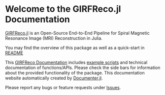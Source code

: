 # Welcome to the GIRFReco.jl Documentation

[GIRFReco.jl](https://github.com/BRAIN-TO/GIRFReco.jl) is an Open-Source End-to-End Pipeline for Spiral Magnetic Resonance Image (MRI) Reconstruction in Julia.

You may find the overview of this package as well as a quick-start in [README](https://github.com/BRAIN-TO/GIRFReco.jl#readme)

This [GIRFReco Documentation](https://brain-to.github.io/GIRFReco.jl/) includes [example scripts](https://github.com/BRAIN-TO/GIRFReco.jl/tree/main/docs/lit/examples) and technical documentation of functions/APIs. Please check the side bars for information about the provided functionality of the package. This documentation website automatically created by [Documenter.jl](https://github.com/JuliaDocs/Documenter.jl).

Please report any bugs or feature requests under [Issues](https://github.com/BRAIN-TO/GIRFReco.jl/issues).
